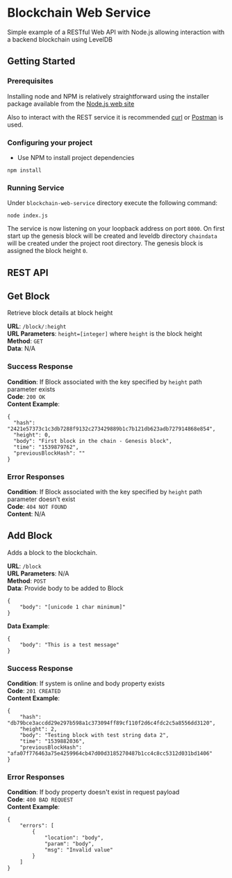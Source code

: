 # Blockchain Web Service

Simple example of a RESTful Web API with Node.js allowing interaction with a backend blockchain using LevelDB

## Getting Started

### Prerequisites

Installing node and NPM is relatively straightforward using the installer package available from the [Node.js web site](https://nodejs.org/en/]) 

Also to interact with the REST service it is recommended [curl](https://github.com/curl/curl) or [Postman](https://www.getpostman.com/) is used. 

### Configuring your project

- Use NPM to install project dependencies

```
npm install
```

### Running Service

Under `blockchain-web-service` directory execute the following command:

```
node index.js
```

The service is now listening on your loopback address on port `8000`.  On first start up the genesis block will be created and leveldb directory `chaindata` will be created under the project root directory.  The genesis block is assigned the block height `0`.  

 

## REST API

## Get Block

Retrieve block details at block height

**URL**: `/block/:height`  
**URL Parameters**: `height=[integer]` where `height` is the block height  
**Method**: `GET`  
**Data**:  N/A

### Success Response

**Condition**: If Block associated with the key specified by `height` path parameter exists  
**Code**: `200 OK`  
**Content Example**: 

```
{
  "hash": "2421e57373c1c3db7288f9132c273429889b1c7b121db623adb727914868e854",
  "height": 0,
  "body": "First block in the chain - Genesis block",
  "time": "1539879762",
  "previousBlockHash": ""
}
```

### Error Responses

**Condition**: If Block associated with the key specified by `height` path parameter doesn't exist   
**Code**: `404 NOT FOUND`  
**Content**: N/A

## Add Block

Adds a block to the blockchain.

**URL**: `/block`  
**URL Parameters**: N/A  
**Method**: `POST`  
**Data**:  Provide body to be added to Block  

```
{
	"body": "[unicode 1 char minimum]"
}
```  
**Data Example**:  
   
```
{
	"body": "This is a test message"
}
```
### Success Response

**Condition**: If system is online and body property exists  
**Code**: `201 CREATED`  
**Content Example**:  

```
{
    "hash": "db79bce3accdd29e297b598a1c373094ff89cf110f2d6c4fdc2c5a8556dd3120",
    "height": 2,
    "body": "Testing block with test string data 2",
    "time": "1539882036",
    "previousBlockHash": "afa07f776463a75e4259964cb47d00d3185270487b1cc4c8cc5312d031bd1406"
}
```

### Error Responses

**Condition**: If body property doesn't exist in request payload  
**Code**: `400 BAD REQUEST`  
**Content Example**: 
    
```
{
    "errors": [
        {
            "location": "body",
            "param": "body",
            "msg": "Invalid value"
        }
    ]
}
```
